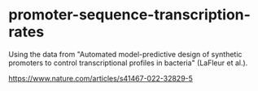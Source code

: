 # promoter-sequence-transcription-rates

Using the data from "Automated model-predictive design of synthetic promoters to control transcriptional profiles in bacteria" (LaFleur et al.).

https://www.nature.com/articles/s41467-022-32829-5
